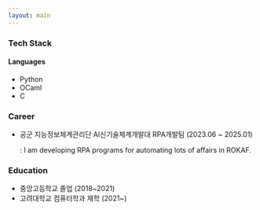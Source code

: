 ```yaml
---
layout: main
---
```





### Tech Stack
#### Languages
- Python
- OCaml
- C

### Career
- 공군 지능정보체계관리단 AI신기술체계개발대 RPA개발팀 (2023.06 ~ 2025.01)

  : I am developing RPA programs for automating lots of affairs in ROKAF.

### Education 
- 중앙고등학교 졸업 (2018~2021)
- 고려대학교 컴퓨터학과 재학 (2021~)
